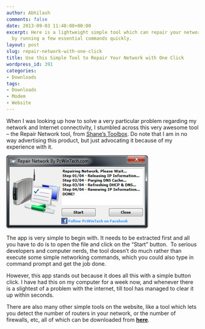 ```yaml
---
author: Abhilash
comments: false
date: 2013-09-03 11:48:08+00:00
excerpt: Here is a lightweight simple tool which can repair your network instantly,
  by running a few essential commands quickly.
layout: post
slug: repair-network-with-one-click
title: Use this Simple Tool to Repair Your Network with One Click
wordpress_id: 391
categories:
- Downloads
tags:
- Downloads
- Modem
- Website
---
```


When I was looking up how to solve a very particular problem regarding my network and Internet connectivity, I stumbled across this very awesome tool – the Repair Network tool, from [Shane’s Toolbox](http://www.pcwintech.com/shanes-toolbox). Do note that I am in no way advertising this product, but just advocating it because of my experience with it.

[![repair-network](images/repair-network_thumb.png)](http://img.techcovered.org/tc/repair-network.png)

The app is very simple to begin with. It needs to be extracted first and all you have to do is to open the file and click on the “Start” button.  To serious developers and computer nerds, the tool doesn’t do much rather than execute some simple networking commands, which you could also type in command prompt and get the job done.

However, this app stands out because it does all this with a simple button click. I have had this on my computer for a week now, and whenever there is a slightest of a problem with the internet, till tool has managed to clear it up within seconds.

There are also many other simple tools on the website, like a tool which lets you detect the number of routers in your network, or the number of firewalls, etc, all of which can be downloaded from **[here](http://www.pcwintech.com/shanes-toolbox)**.
